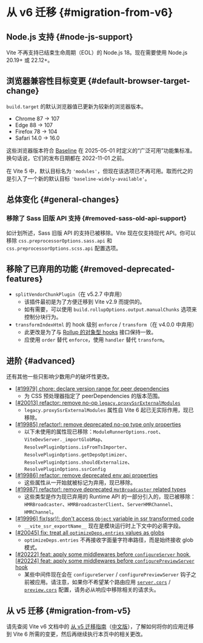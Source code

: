 # 从 v6 迁移 {#migration-from-v6}

## Node.js 支持 {#node-js-support}

Vite 不再支持已结束生命周期（EOL）的 Node.js 18。现在需要使用 Node.js 20.19+ 或 22.12+。

## 浏览器兼容性目标变更 {#default-browser-target-change}

`build.target` 的默认浏览器值已更新为较新的浏览器版本。

- Chrome 87 → 107  
- Edge 88 → 107  
- Firefox 78 → 104  
- Safari 14.0 → 16.0  

这些浏览器版本符合 [Baseline](https://web-platform-dx.github.io/web-features/) 在 2025-05-01 时定义的“广泛可用”功能集标准。换句话说，它们的发布日期都在 2022-11-01 之前。

在 Vite 5 中，默认目标名为 `'modules'`，但现在该选项已不再可用。取而代之的是引入了一个新的默认目标 `'baseline-widely-available'`。

## 总体变化 {#general-changes}

### 移除了 Sass 旧版 API 支持 {#removed-sass-old-api-support}

如计划所述，Sass 旧版 API 的支持已被移除。Vite 现在仅支持现代 API。你可以移除 `css.preprocessorOptions.sass.api` 和 `css.preprocessorOptions.scss.api` 配置选项。

## 移除了已弃用的功能 {#removed-deprecated-features}

- `splitVendorChunkPlugin`（在 v5.2.7 中弃用）  
  - 该插件最初是为了方便迁移到 Vite v2.9 而提供的。  
  - 如有需要，可以使用 `build.rollupOptions.output.manualChunks` 选项来控制分块行为。
- `transformIndexHtml` 的 hook 级别 `enforce` / `transform`（在 v4.0.0 中弃用）  
  - 此更改是为了与 [Rollup 的对象型 hooks](https://rollupjs.org/plugin-development/#build-hooks:~:text=Instead%20of%20a%20function%2C%20hooks%20can%20also%20be%20objects.) 接口保持一致。  
  - 应使用 `order` 替代 `enforce`，使用 `handler` 替代 `transform`。

## 进阶 {#advanced}

还有其他一些只影响少数用户的破坏性更改。

- [[#19979] chore: declare version range for peer dependencies](https://github.com/vitejs/vite/pull/19979)
  - 为 CSS 预处理器指定了 peerDependencies 的版本范围。
- [[#20013] refactor: remove no-op `legacy.proxySsrExternalModules`](https://github.com/vitejs/vite/pull/20013)
  - `legacy.proxySsrExternalModules` 属性自 Vite 6 起已无实际作用，现已移除。
- [[#19985] refactor!: remove deprecated no-op type only properties](https://github.com/vitejs/vite/pull/19985)
  - 以下未使用的属性现已移除：`ModuleRunnerOptions.root`、`ViteDevServer._importGlobMap`、`ResolvePluginOptions.isFromTsImporter`、`ResolvePluginOptions.getDepsOptimizer`、`ResolvePluginOptions.shouldExternalize`、`ResolvePluginOptions.ssrConfig`
- [[#19986] refactor: remove deprecated env api properties](https://github.com/vitejs/vite/pull/19986)
  - 这些属性从一开始就被标记为弃用，现已移除。
- [[#19987] refactor!: remove deprecated `HotBroadcaster` related types](https://github.com/vitejs/vite/pull/19987)
  - 这些类型是作为现已弃用的 Runtime API 的一部分引入的，现已被移除：`HMRBroadcaster`、`HMRBroadcasterClient`、`ServerHMRChannel`、`HMRChannel`。
- [[#19996] fix(ssr)!: don't access `Object` variable in ssr transformed code](https://github.com/vitejs/vite/pull/19996)
  - `__vite_ssr_exportName__` 现在是模块运行时上下文中的必需字段。
- [[#20045] fix: treat all `optimizeDeps.entries` values as globs](https://github.com/vitejs/vite/pull/20045)
  - `optimizeDeps.entries` 不再接收字面量字符串路径，而是始终接收 glob 模式。
- [[#20222] feat: apply some middlewares before `configureServer` hook](https://github.com/vitejs/vite/pull/20222), [[#20224] feat: apply some middlewares before `configurePreviewServer` hook](https://github.com/vitejs/vite/pull/20224)
  - 某些中间件现在会在 `configureServer` / `configurePreviewServer` 钩子之前被应用。请注意，如果你不希望某个路由应用 [`server.cors`](../config/server-options.md#server-cors) / [`preview.cors`](../config/preview-options.md#preview-cors) 配置，请务必从响应中移除相关的请求头。

## 从 v5 迁移 {#migration-from-v5}

请先查阅 Vite v6 文档中的 [从 v5 迁移指南](https://v6.vite.dev/guide/migration.html)（[中文版](/guide/mingration-from-v5.md)），了解如何将你的应用迁移到 Vite 6 所需的变更，然后再继续执行本页中的相关更改。
